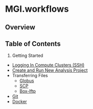 # MGI.workflows

## Overview

## Table of Contents
1. Getting Started
  * [Logging In Compute Clusters (SSH)](./SSH.md "Logging In (SSH)")
  * [Create and Run New Analysis Project](./GMS.md "GMS")
  * Transferring Files
	  * [Globus](./Globus.md "Globus")
	  * [SCP](./SCP.md "SCP")
	  * [Box-lftp](./box_lftp.md)
  * [Git](./Git.md "Git")
  * [Docker](./Docker.md "Docker")
